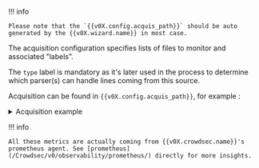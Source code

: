!!! info 
    
    Please note that the `{{v0X.config.acquis_path}}` should be auto generated by the {{v0X.wizard.name}} in most case.

The acquisition configuration specifies lists of files to monitor and associated "labels".

The `type` label is mandatory as it's later used in the process to determine which parser(s) can handle lines coming from this source.

Acquisition can be found in `{{v0X.config.acquis_path}}`, for example :
<details>
  <summary>Acquisition example</summary>
```yaml
filenames:
  - /var/log/nginx/access-*.log
  - /var/log/nginx/error.log
labels:
  type: nginx
---
filenames:
  - /var/log/auth.log
labels:
  type: syslog

```
</details>


## Testing and viewing acquisition

### At startup

At startup, you will see the monitored files in `{{v0X.crowdsec.main_log}}` :

```
...
time="30-04-2020 08:57:25" level=info msg="Opening file '/var/log/nginx/http.access.log' (pattern:/var/log/nginx/http.access.log)"
time="30-04-2020 08:57:25" level=info msg="Opening file '/var/log/nginx/https.access.log' (pattern:/var/log/nginx/https.access.log)"
time="30-04-2020 08:57:25" level=info msg="Opening file '/var/log/nginx/error.log' (pattern:/var/log/nginx/error.log)"
time="30-04-2020 08:57:25" level=info msg="Opening file '/var/log/auth.log' (pattern:/var/log/auth.log)"
time="30-04-2020 08:57:25" level=info msg="Opening file '/var/log/syslog' (pattern:/var/log/syslog)"
time="30-04-2020 08:57:25" level=info msg="Opening file '/var/log/kern.log' (pattern:/var/log/kern.log)"
...
```

### At runtime

{{v0X.cli.name}} allows you to view {{v0X.crowdsec.name}} metrics info via the `metrics` command.
This allows you to see how many lines are coming from each source, and if they are parsed correctly.

You can see those metrics with the following command:
```
{{v0X.cli.bin}} metrics
```


<details>
  <summary>{{v0X.cli.name}} metrics example</summary>

```bash
## {{v0X.cli.bin}} metrics
...
INFO[0000] Acquisition Metrics:                         
+------------------------------------------+------------+--------------+----------------+------------------------+
|                  SOURCE                  | LINES READ | LINES PARSED | LINES UNPARSED | LINES POURED TO BUCKET |
+------------------------------------------+------------+--------------+----------------+------------------------+
| /var/log/nginx/http.access.log           |         47 |           46 |              1 |                     10 |
| /var/log/nginx/https.access.log          |         25 |           25 | -              |                     18 |
| /var/log/kern.log                        |     297948 |       297948 | -              |                  69421 |
| /var/log/syslog                          |     303868 |       297947 |           5921 |                  71539 |
| /var/log/auth.log                        |      63419 |        12896 |          50523 |                  20463 |
| /var/log/nginx/error.log                 |         65 |           65 | -              | -                      |
+------------------------------------------+------------+--------------+----------------+------------------------+
...
```

</details>


!!! info

    All these metrics are actually coming from {{v0X.crowdsec.name}}'s prometheus agent. See [prometheus](/Crowdsec/v0/observability/prometheus/) directly for more insights.


